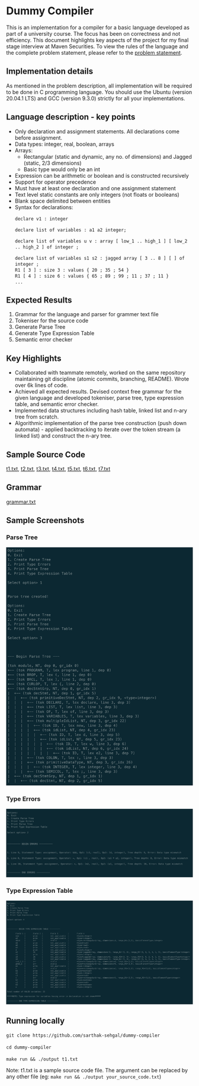 # Dummy Compiler
This is an implementation for a compiler for a basic language developed as part of a university course. The focus has been on correctness and not efficiency. This document highlights key aspects of the project for my final stage interview at Maven Securities. To view the rules of the language and the complete problem statement, please refer to the [problem statement](https://github.com/sarthak-sehgal/ppl-assignment/blob/master/problem_statement.pdf).

## Implementation details
As mentioned in the problem description, all implementation will be required to be done in C programming language. You should use the Ubuntu (version 20.04.1 LTS) and GCC (version 9.3.0) strictly for all your implementations.

## Language description - key points
* Only declaration and assignment statements. All declarations come before assignment.
* Data types: integer, real, boolean, arrays
* Arrays:
  * Rectangular (static and dynamic, any no. of dimensions) and Jagged (static, 2/3 dimensions)
  * Basic type would only be an int
* Expression can be arithmetic or boolean and is constructed recursively
* Support for operator precedence
* Must have at least one declaration and one assignment statement
* Text level static constants are only integers (not floats or booleans)
* Blank space delimited between entities
* Syntax for declarations:
  ```
  declare v1 : integer
  ```
  ```
  declare list of variables : a1 a2 integer;
  ```
  ```
  declare list of variables u v : array [ low_1 .. high_1 ] [ low_2 .. high_2 ] of integer ;
  ```
  ```
  declare list of variables s1 s2 : jagged array [ 3 .. 8 ] [ ] of integer ;
  R1 [ 3 ] : size 3 : values { 20 ; 35 ; 54 }
  R1 [ 4 ] : size 6 : values { 65 ; 89 ; 99 ; 11 ; 37 ; 11 }
  ...
  ```

## Expected Results
1. Grammar for the language and parser for grammer text file
2. Tokeniser for the source code
3. Generate Parse Tree
4. Generate Type Expression Table
5. Semantic error checker

## Key Highlights
* Collaborated with teammate remotely, worked on the same repository maintaining git discipline (atomic commits, branching, README). Wrote over 6k lines of code.
* Achieved all expected results. Devised context free grammar for the given language and developed tokeniser, parse tree, type expression table, and semantic error checker.
* Implemented data structures including hash table, linked list and n-ary tree from scratch.
* Algorithmic implementation of the parse tree construction (push down automata) - applied backtracking to iterate over the token stream (a linked list) and construct the n-ary tree.

## Sample Source Code
[t1.txt](./t1.txt), [t2.txt](./t2.txt), [t3.txt](./t3.txt), [t4.txt](./t4.txt), [t5.txt](./t5.txt), [t6.txt](./t6.txt), [t7.txt](./t7.txt)

## Grammar
[grammar.txt](./grammar.txt)

## Sample Screenshots
### Parse Tree
![Parse Tree](./screenshots/parse-tree.png)

### Type Errors
![Type Errors](./screenshots/type-errors.png)

### Type Expression Table
![Type Expression Table](./screenshots/type-expr-table.png)

## Running locally
```
git clone https://github.com/sarthak-sehgal/dummy-compiler

cd dummy-compiler

make run && ./output t1.txt
```
Note: t1.txt is a sample source code file. The argument can be replaced by any other file (eg: `make run && ./output your_source_code.txt`)
